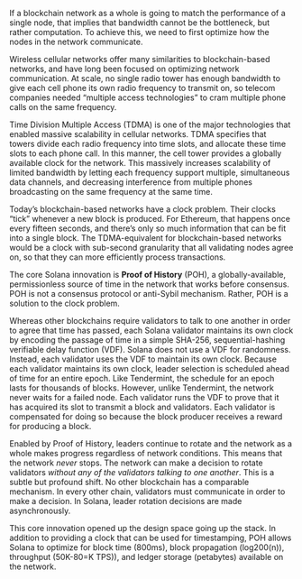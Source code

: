 
If a blockchain network as a whole is going to match the performance of a single node, that implies that bandwidth cannot be the bottleneck, but rather computation. To achieve this, we need to first optimize how the nodes in the network communicate.

Wireless cellular networks offer many similarities to blockchain-based networks, and have long been focused on optimizing network communication. At scale, no single radio tower has enough bandwidth to give each cell phone its own radio frequency to transmit on, so telecom companies needed “multiple access technologies” to cram multiple phone calls on the same frequency.

Time Division Multiple Access (TDMA) is one of the major technologies that enabled massive scalability in cellular networks. TDMA specifies that towers divide each radio frequency into time slots, and allocate these time slots to each phone call. In this manner, the cell tower provides a globally available clock for the network. This massively increases scalability of limited bandwidth by letting each frequency support multiple, simultaneous data channels, and decreasing interference from multiple phones broadcasting on the same frequency at the same time.

Today’s blockchain-based networks have a clock problem. Their clocks “tick” whenever a new block is produced. For Ethereum, that happens once every fifteen seconds, and there’s only so much information that can be fit into a single block. The TDMA-equivalent for blockchain-based networks would be a clock with sub-second granularity that all validating nodes agree on, so that they can more efficiently process transactions.

The core Solana innovation is **Proof of History** (POH), a globally-available, permissionless source of time in the network that works before consensus. POH is not a consensus protocol or anti-Sybil mechanism. Rather, POH is a solution to the clock problem.

Whereas other blockchains require validators to talk to one another in order to agree that time has passed, each Solana validator maintains its own clock by encoding the passage of time in a simple SHA-256, sequential-hashing verifiable delay function (VDF). Solana does not use a VDF for randomness. Instead, each validator uses the VDF to maintain its own clock. Because each validator maintains its own clock, leader selection is scheduled ahead of time for an entire epoch. Like Tendermint, the schedule for an epoch lasts for thousands of blocks. However, unlike Tendermint, the network never waits for a failed node. Each validator runs the VDF to prove that it has acquired its slot to transmit a block and validators. Each validator is compensated for doing so because the block producer receives a reward for producing a block.

Enabled by Proof of History, leaders continue to rotate and the network as a whole makes progress regardless of network conditions. This means that the network _never_ stops. The network can make a decision to rotate validators _without any of the validators talking to one another_. This is a subtle but profound shift. No other blockchain has a comparable mechanism. In every other chain, validators must communicate in order to make a decision. In Solana, leader rotation decisions are made asynchronously.

This core innovation opened up the design space going up the stack. In addition to providing a clock that can be used for timestamping, POH allows Solana to optimize for block time (800ms), block propagation (log200(n)), throughput (50K-80=K TPS)), and ledger storage (petabytes) available on the network.